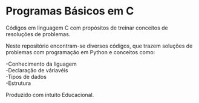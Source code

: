 # Programas Básicos em C

Códigos em linguagem C com propósitos de treinar conceitos de resoluções de problemas.<br>

Neste repositório encontram-se diversos códigos, que trazem soluções de problemas com programação em Python e conceitos como:<br>

-Conhecimento da liguagem<br>
-Declaração de váriavéis<br>
-Tipos de dados<br>
-Estrutura<br>

Produzido com intuito Educacional.
